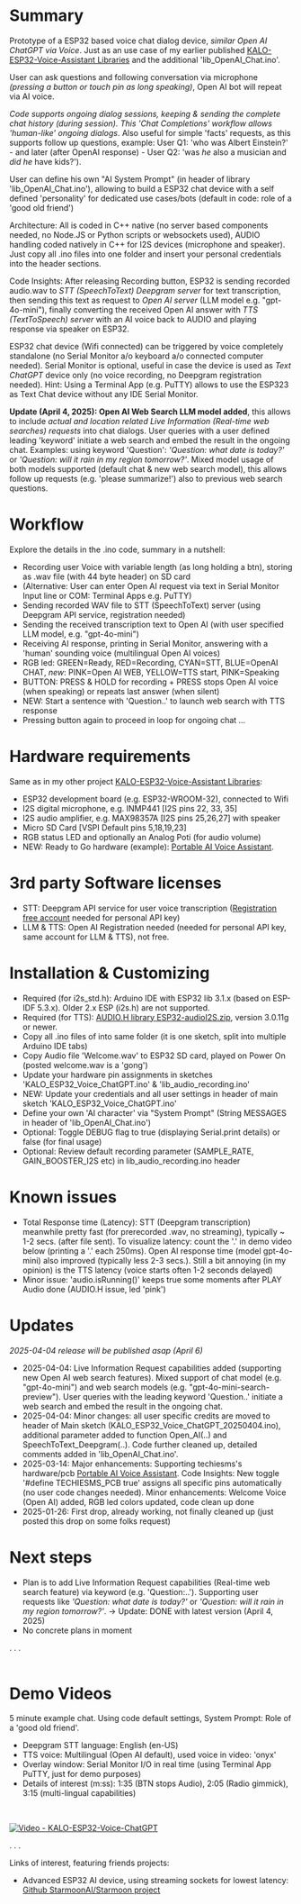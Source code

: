 # Summary
Prototype of a ESP32 based voice chat dialog device, _similar Open AI ChatGPT via Voice_. Just as an use case of my earlier published [KALO-ESP32-Voice-Assistant Libraries](https://github.com/kaloprojects/KALO-ESP32-Voice-Assistant) and the additional 'lib_OpenAI_Chat.ino'. 

User can ask questions and following conversation via microphone _(pressing a button or touch pin as long speaking)_, Open AI bot will repeat via AI voice. 

_Code supports ongoing dialog sessions, keeping & sending the complete chat history (during session). This 'Chat Completions' workflow allows 'human-like' ongoing dialogs_. Also useful for simple 'facts' requests, as this supports follow up questions, example: User Q1: 'who was Albert Einstein?' - and later (after OpenAI response) - User Q2: 'was _he_ also a musician and _did he_ have kids?'). 

User can define his own "AI System Prompt" (in header of library 'lib_OpenAI_Chat.ino'), allowing to build a ESP32 chat device with a self defined 'personality' for dedicated use cases/bots (default in code: role of a 'good old friend')

Architecture: All is coded in C++ native (no server based components needed, no Node.JS or Python scripts or websockets used), AUDIO handling coded natively in C++ for I2S devices (microphone and speaker). Just copy all .ino files into one folder and insert your personal credentials into the header sections.

Code Insights: After releasing Recording button, ESP32 is sending recorded audio.wav to _STT (SpeechToText) Deepgram server_ for text transcription, then sending this text as request to _Open AI server_ (LLM model e.g. "gpt-4o-mini"), finally converting the received Open AI answer with _TTS (TextToSpeech) server_ with an AI voice back to AUDIO and playing response via speaker on ESP32.

ESP32 chat device (Wifi connected) can be triggered by voice completely standalone (no Serial Monitor a/o keyboard a/o connected computer needed). Serial Monitor is optional, useful in case the device is used as _Text ChatGPT_ device only (no voice recording, no Deepgram registration needed). Hint: Using a Terminal App (e.g. PuTTY) allows to use the ESP323 as Text Chat device without any IDE Serial Monitor. 

**Update (April 4, 2025): Open AI Web Search LLM model added**, this allows to include _actual and location related Live Information (Real-time web searches) requests_ into chat dialogs. 
User queries with a user defined leading 'keyword' initiate a web search and embed the result in the ongoing chat. Examples: using keyword 'Question': _'Question: what date is today?'_ or _'Question: will it rain in my region tomorrow?'_. Mixed model usage of both models supported (default chat & new web search model), this allows follow up requests (e.g. 'please summarize!') also to previous web search questions.

# Workflow
Explore the details in the .ino code, summary in a nutshell:
- Recording user Voice with variable length (as long holding a btn), storing as .wav file (with 44 byte header) on SD card
- (Alternative: User can enter Open AI request via text in Serial Monitor Input line or COM: Terminal Apps e.g. PuTTY)  
- Sending recorded WAV file to STT (SpeechToText) server (using Deepgram API service, registration needed)
- Sending the received transcription text to Open AI (with user specified LLM model, e.g. "gpt-4o-mini")
- Receiving AI response, printing in Serial Monitor, answering with a 'human' sounding voice (multilingual Open AI voices)
- RGB led: GREEN=Ready, RED=Recording, CYAN=STT, BLUE=OpenAI CHAT, _new_: PINK=Open AI WEB, YELLOW=TTS start, PINK=Speaking
- BUTTON: PRESS & HOLD for recording + PRESS stops Open AI voice (when speaking) or repeats last answer (when silent)
- NEW: Start a sentence with 'Question..' to launch web search with TTS response
- Pressing button again to proceed in loop for ongoing chat ...

# Hardware requirements
Same as in my other project [KALO-ESP32-Voice-Assistant Libraries](https://github.com/kaloprojects/KALO-ESP32-Voice-Assistant):
- ESP32 development board (e.g. ESP32-WROOM-32), connected to Wifi
- I2S digital microphone, e.g. INMP441 [I2S pins 22, 33, 35]          
- I2S audio amplifier, e.g. MAX98357A [I2S pins 25,26,27] with speaker
- Micro SD Card [VSPI Default pins 5,18,19,23] 
- RGB status LED and optionally an Analog Poti (for audio volume)
- NEW: Ready to Go hardware (example): [Portable AI Voice Assistant](https://techiesms.com/product/portable-ai-voice-assistant/).

# 3rd party Software licenses
- STT: Deepgram API service for user voice transcription ([Registration free account](https://console.deepgram.com/signup) needed for personal API key)
- LLM & TTS: Open AI Registration needed (needed for personal API key, same account for LLM & TTS), not free.

# Installation & Customizing
- Required (for i2s_std.h): Arduino IDE with ESP32 lib 3.1.x (based on ESP-IDF 5.3.x). Older 2.x ESP (i2s.h) are not supported.
- Required (for TTS): [AUDIO.H library ESP32-audioI2S.zip](https://github.com/schreibfaul1/ESP32-audioI2S), version 3.0.11g or newer.
- Copy all .ino files of into same folder (it is one sketch, split into multiple Arduino IDE tabs)
- Copy Audio file 'Welcome.wav' to ESP32 SD card, played on Power On (posted welcome.wav is a 'gong') 
- Update your hardware pin assignments in sketches 'KALO_ESP32_Voice_ChatGPT.ino' & 'lib_audio_recording.ino'
- NEW: Update your credentials and all user settings in header of main sketch 'KALO_ESP32_Voice_ChatGPT.ino'
- Define your own 'AI character' via "System Prompt" (String MESSAGES in header of 'lib_OpenAI_Chat.ino')
- Optional: Toggle DEBUG flag to true (displaying Serial.print details) or false (for final usage)
- Optional: Review default recording parameter (SAMPLE_RATE, GAIN_BOOSTER_I2S etc) in lib_audio_recording.ino header


# Known issues
- Total Response time (Latency): STT (Deepgram transcription) meanwhile pretty fast (for prerecorded .wav, no streaming), typically ~ 1-2 secs. (after file sent). To visualize latency: count the '.' in demo video below (printing a '.' each 250ms). Open AI response time (model gpt-4o-mini) also improved (typically less 2-3 secs.). Still a bit annoying (in my opinion) is the TTS latency (voice starts often 1-2 seconds delayed)
- Minor issue: 'audio.isRunning()' keeps true some moments after PLAY Audio done (AUDIO.H issue, led 'pink') 

# Updates
_2025-04-04 release will be published asap (April 6)_
- 2025-04-04: Live Information Request capabilities added (supporting new Open AI web search features). Mixed support of chat model (e.g. "gpt-4o-mini") and web search models (e.g. "gpt-4o-mini-search-preview"). User queries with the leading keyword 'Question..' initiate a web search and embed the result in the ongoing chat.
- 2025-04-04: Minor changes: all user specific credits are moved to header of Main sketch (KALO_ESP32_Voice_ChatGPT_20250404.ino), additional parameter added to function Open_AI(..) and SpeechToText_Deepgram(..). Code further cleaned up, detailed comments added in 'lib_OpenAI_Chat.ino'.
- 2025-03-14: Major enhancements: Supporting techiesms's hardware/pcb [Portable AI Voice Assistant](https://techiesms.com/product/portable-ai-voice-assistant/). Code Insights: New toggle '#define TECHIESMS_PCB true' assigns all specific pins automatically (no user code changes needed). Minor enhancements: Welcome Voice (Open AI) added, RGB led colors updated, code clean up done
- 2025-01-26: First drop, already working, not finally cleaned up (just posted this drop on some folks request)

# Next steps
- Plan is to add Live Information Request capabilities (Real-time web search feature) via keyword (e.g. 'Question:..'). Supporting user requests like _'Question: what date is today?'_ or _'Question: will it rain in my region tomorrow?'_. -> Update: DONE with latest version (April 4, 2025)
- No concrete plans in moment

.
.
. <br>
<br>
# Demo Videos
5 minute example chat. Using code default settings, System Prompt: Role of a 'good old friend'. 
- Deepgram STT language: English (en-US)
- TTS voice: Multilingual (Open AI default), used voice in video: 'onyx'
- Overlay window: Serial Monitor I/O in real time (using Terminal App PuTTY, just for demo purposes)
- Details of interest (m:ss): 1:35 (BTN stops Audio), 2:05 (Radio gimmick), 3:15 (multi-lingual capabilities)
<br>

[![Video - KALO-ESP32-Voice-ChatGPT](https://github.com/user-attachments/assets/8f236399-ff71-4dc3-9563-46cfe4e7fa91)](https://dark-controller.com/wp-content/uploads/2025/01/KALO-ESP32-Voice-ChatGPT-GQ.mp4)


.
.
.

Links of interest, featuring friends projects:
- Advanced ESP32 AI device, using streaming sockets for lowest latency: [Github StarmoonAI/Starmoon project](https://github.com/StarmoonAI/Starmoon) 

